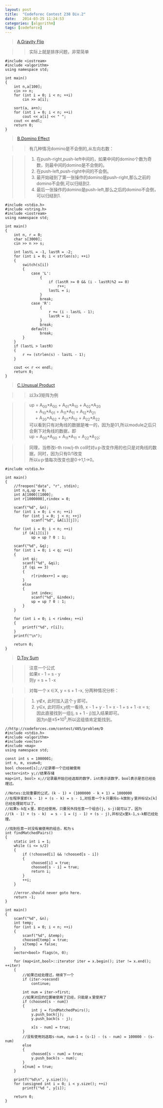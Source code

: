 ```yaml
---
layout: post
title:  "Codeforec Contest 238 Div.2"
date:   2014-03-25 11:24:53
categories: [algorithm]
tags: [codeforce]
---
```


> [A.Gravity Flip](http://codeforces.com/contest/405/problem/A)  

> > 实际上就是排序问题，非常简单

<!--more-->

```
#include <iostream>
#include <algorithm>
using namespace std;

int main()
{
    int n,a[100];
    cin >> n;
    for (int i = 0; i < n; ++i)
        cin >> a[i];

    sort(a, a+n);
    for (int i = 0; i < n; ++i)
        cout << a[i] << " ";
    cout << endl;
    return 0;
}
```

> [B.Domino Effect](http://codeforces.com/contest/405/problem/B)    

> > 有几种情况domino是不会倒的,从左向右数：

> > 1. 在push-right,push-left中间的，如果中间的domino个数为奇数，则最中间的domino是不会倒的。
> > 2. 在push-left,push-right中间的不会倒。
> > 3. 最开始碰到了第一张操作的domino是push-right,那么之前的domino不会倒,可以归结到2.
> > 4. 最后一张操作的domino是push-left,那么之后的domino不会倒，可以归结到1.

```
#include <stdio.h>
#include <string.h>
#include <iostream>
using namespace std;

int main()
{
    int n, r = 0;
    char s[3000];
    cin >> n >> s;

    int lastL = -1, lastR = -2;
    for (int i = 0; i < strlen(s); ++i)
    {
        switch(s[i])
        {
            case 'L':
                {
                    if (lastR >= 0 && (i - lastR)%2 == 0)
                        r++;
                    lastL = i;
                }
                break;
            case 'R':
                {
                    r += (i - lastL - 1);
                    lastR = i;
                }
                break;
            default:
                break;
        }
    }
    if (lastL > lastR)
    {
        r += (strlen(s) - lastL - 1);
    }

    cout << r << endl;
    return 0;
}
```  

> [C.Unusual Product](http://codeforces.com/contest/405/problem/C)  

> > 以3x3矩阵为例

> > up = A<sub>00</sub>\*A<sub>00</sub> + A<sub>01</sub>\*A<sub>10</sub> + A<sub>02</sub>\*A<sub>20</sub>  
> > &nbsp;&nbsp;&nbsp;&nbsp;&nbsp;+ A<sub>10</sub>\*A<sub>01</sub> + A<sub>11</sub>\*A<sub>11</sub> + A<sub>12</sub>\*A<sub>21</sub>  
> > &nbsp;&nbsp;&nbsp;&nbsp;&nbsp;+ A<sub>20</sub>\*A<sub>02</sub> + A<sub>21</sub>\*A<sub>12</sub> + A<sub>22</sub>\*A<sub>22</sub>  
> > 可以看到只有对角线的数据是唯一的，因为是01,所以module之后只会剩下对角线的数据，即  
> > up = A<sub>00</sub>\*A<sub>00</sub> + A<sub>11</sub>\*A<sub>11</sub> + A<sub>22</sub>\*A<sub>22</sub>;

> > 同理，当修改i-th row/j-th col时对uｐ改变作用的也只是对角线的数据，同时，因为只有0/1改变  
> > 所以uｐ值每次改变也是0&rarr;1,1&rarr;0。

```
#include <stdio.h>

int main()
{
    //freopen("data", "r", stdin);
    int n,q,up = 0;
    int A[1000][1000];
    int r[1000000],rindex = 0;

    scanf("%d", &n);
    for (int i = 0; i < n; ++i)
        for (int j = 0; j < n; ++j)
            scanf("%d", &A[i][j]);

    for (int i = 0; i < n; ++i)
        if (A[i][i])
            up = up ? 0 : 1;

    scanf("%d", &q);
    for (int i = 0; i < q; ++i)
    {
        int qi;
        scanf("%d", &qi);
        if (qi == 3)
        {
            r[rindex++] = up;
        }
        else
        {
            int index;
            scanf("%d", &index);
            up = up ? 0 : 1;
        }
    }

    for (int i = 0; i < rindex; ++i)
    {
        printf("%d", r[i]);
    }
    printf("\n");

    return 0;
}
```

> [D.Toy Sum](http://codeforces.com/contest/405/problem/D)

> > 注意一个公式  
> > 如果x - 1 = s - y  
> > 则y = s + 1 -x

> > 对每一个ｘ&isin;X, y = s + 1 -x, 分两种情况分析：  

> > 1. y&notin;x, 此时加入这个ｙ即可。
> > 2. y&isin;x, 此时将x,y统一看待, x - 1 + y - 1 = x - 1 + s + 1 -x = s;    
> >    因此直接找到一组(j, s + 1 - j)加入结果即可。  
> >    因为n是&le;5\*10<sup>5</sup>,所以这组值肯定能找到。  

```
//http://codeforces.com/contest/405/problem/D
#include <stdio.h>
#include <algorithm>
#include <vector>
#include <map>
using namespace std;

const int s = 1000001;
int n, m, xsum=0;
bool choosed[s];//记录哪一个已经被使用
vector<int> y;//结果存储
map<int, bool> x;//记录最开始已经选取的数字，int表示该数字，bool表示是否已经处理过。

//Notes:比较重要的公式，(k - 1) + (1000000 - k + 1) = 1000000
//在程序里即(k - 1) + (s - k) = s - 1,对任意一个ｋ只要将s-k放到ｙ里并标记x[k]已经处理就可以了。
//如果s-k在ｘ里，即已经使用，只要另外找任意一个组合(j, s-j)就可以了，因为
//(k - 1) + (s - k)  = s - 1 = (j - 1) + (s - j),并标记x里k-1,s-k都已经处理。

//找到任意一对没有被使用的组合，和为ｓ
int findMatchedPairs()
{
    static int i = 1;
    while (i <= s/2)
    {
        if (!choosed[i] && !choosed[s - i])
        {
            choosed[i] = true;
            choosed[s - i] = true;
            return i;
        }
        ++i;
    }

    //error.should never goto here.
    return -1;
}

int main()
{
    scanf("%d", &n);
    int temp;
    for (int i = 0; i < n; ++i)
    {
        scanf("%d", &temp);
        choosed[temp] = true;
        x[temp] = false;
    }
    vector<bool> flags(n, 0);

    for (map<int,bool>::iterator iter = x.begin(); iter != x.end(); ++iter)
    {
        //如果已经处理过，继续下一个
        if (iter->second)
            continue;

        int num = iter->first;
        //如果对应的位置被使用了已经，只能是ｘ里使用了
        if (choosed[s - num])
        {
            int j = findMatchedPairs();
            y.push_back(j);
            y.push_back(s - j);

            x[s - num] = true;
        }
        //没有使用则选取s-num, num-1 = (s-1) - (s - num) = 100000 - (s-num)
        else
        {
            choosed[s - num] = true;
            y.push_back(s - num);
        }
        x[num] = true;
    }

    printf("%d\n", y.size());
    for (unsigned int i = 0; i < y.size(); ++i)
        printf("%d ", y[i]);

    return 0;
}
```

